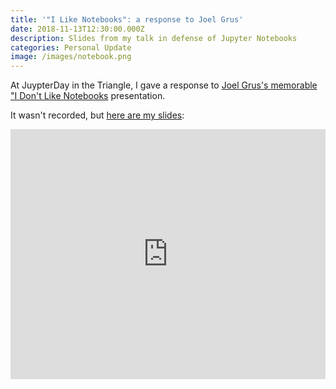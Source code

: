 ```yaml
---
title: '"I Like Notebooks": a response to Joel Grus'
date: 2018-11-13T12:30:00.000Z
description: Slides from my talk in defense of Jupyter Notebooks
categories: Personal Update
image: /images/notebook.png
---
```

At JuypterDay in the Triangle, I gave a response to [Joel Grus's memorable "I Don't Like Notebooks](https://www.youtube.com/watch?v=7jiPeIFXb6U) presentation.

 It wasn't recorded, but [here are my slides](https://docs.google.com/presentation/d/1XmbeH_sdOKqhi05_FbH2EdRw948i8IvBz1PdfJGbhf4/edit?usp=sharing):

<iframe src="https://docs.google.com/presentation/d/e/2PACX-1vT-rTqOaHhXN5ztzOzstVrRDRyf-wNhEfSyaCVYVJ277HrzTcM_qXReQNIyTEU9p_xffmNrEamtmNtd/embed?start=false&loop=false&delayms=3000" frameborder="0" width="100%" height="400" allowfullscreen="true" mozallowfullscreen="true" webkitallowfullscreen="true"></iframe>
